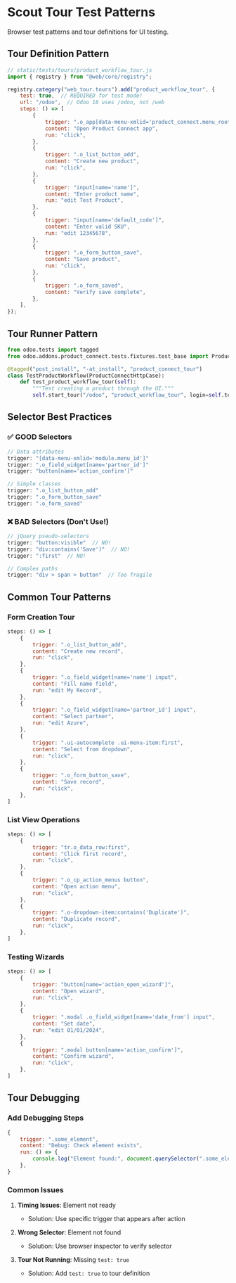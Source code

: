 # Scout Tour Test Patterns

Browser test patterns and tour definitions for UI testing.

## Tour Definition Pattern

```javascript
// static/tests/tours/product_workflow_tour.js
import { registry } from "@web/core/registry";

registry.category("web_tour.tours").add("product_workflow_tour", {
    test: true,  // REQUIRED for test mode!
    url: "/odoo",  // Odoo 18 uses /odoo, not /web
    steps: () => [
        {
            trigger: ".o_app[data-menu-xmlid='product_connect.menu_root']",
            content: "Open Product Connect app",
            run: "click",
        },
        {
            trigger: ".o_list_button_add",
            content: "Create new product",
            run: "click",
        },
        {
            trigger: "input[name='name']",
            content: "Enter product name",
            run: "edit Test Product",
        },
        {
            trigger: "input[name='default_code']",
            content: "Enter valid SKU",
            run: "edit 12345678",
        },
        {
            trigger: ".o_form_button_save",
            content: "Save product",
            run: "click",
        },
        {
            trigger: ".o_form_saved",
            content: "Verify save complete",
        },
    ],
});
```

## Tour Runner Pattern

```python
from odoo.tests import tagged
from odoo.addons.product_connect.tests.fixtures.test_base import ProductConnectHttpCase

@tagged("post_install", "-at_install", "product_connect_tour")
class TestProductWorkflow(ProductConnectHttpCase):
    def test_product_workflow_tour(self):
        """Test creating a product through the UI."""
        self.start_tour("/odoo", "product_workflow_tour", login=self.test_user.login)
```

## Selector Best Practices

### ✅ GOOD Selectors

```javascript
// Data attributes
trigger: "[data-menu-xmlid='module.menu_id']"
trigger: ".o_field_widget[name='partner_id']"
trigger: "button[name='action_confirm']"

// Simple classes
trigger: ".o_list_button_add"
trigger: ".o_form_button_save"
trigger: ".o_form_saved"
```

### ❌ BAD Selectors (Don't Use!)

```javascript
// jQuery pseudo-selectors
trigger: "button:visible"  // NO!
trigger: "div:contains('Save')"  // NO!
trigger: ":first"  // NO!

// Complex paths
trigger: "div > span > button"  // Too fragile
```

## Common Tour Patterns

### Form Creation Tour

```javascript
steps: () => [
    {
        trigger: ".o_list_button_add",
        content: "Create new record",
        run: "click",
    },
    {
        trigger: ".o_field_widget[name='name'] input",
        content: "Fill name field",
        run: "edit My Record",
    },
    {
        trigger: ".o_field_widget[name='partner_id'] input",
        content: "Select partner",
        run: "edit Azure",
    },
    {
        trigger: ".ui-autocomplete .ui-menu-item:first",
        content: "Select from dropdown",
        run: "click",
    },
    {
        trigger: ".o_form_button_save",
        content: "Save record",
        run: "click",
    },
]
```

### List View Operations

```javascript
steps: () => [
    {
        trigger: "tr.o_data_row:first",
        content: "Click first record",
        run: "click",
    },
    {
        trigger: ".o_cp_action_menus button",
        content: "Open action menu",
        run: "click",
    },
    {
        trigger: ".o-dropdown-item:contains('Duplicate')",
        content: "Duplicate record",
        run: "click",
    },
]
```

### Testing Wizards

```javascript
steps: () => [
    {
        trigger: "button[name='action_open_wizard']",
        content: "Open wizard",
        run: "click",
    },
    {
        trigger: ".modal .o_field_widget[name='date_from'] input",
        content: "Set date",
        run: "edit 01/01/2024",
    },
    {
        trigger: ".modal button[name='action_confirm']",
        content: "Confirm wizard",
        run: "click",
    },
]
```

## Tour Debugging

### Add Debugging Steps

```javascript
{
    trigger: ".some_element",
    content: "Debug: Check element exists",
    run: () => {
        console.log("Element found:", document.querySelector(".some_element"));
    },
}
```

### Common Issues

1. **Timing Issues**: Element not ready
   - Solution: Use specific trigger that appears after action
   
2. **Wrong Selector**: Element not found
   - Solution: Use browser inspector to verify selector
   
3. **Tour Not Running**: Missing `test: true`
   - Solution: Add `test: true` to tour definition